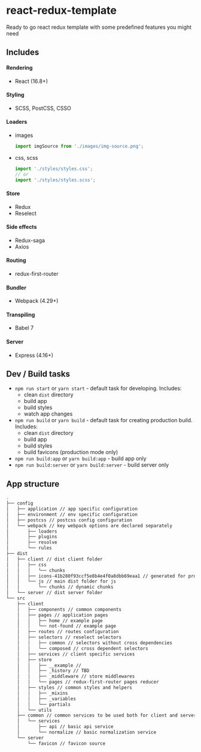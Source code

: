 # react-redux-template
Ready to go react redux template with some predefined features you might need
## Includes
#### Rendering
- React (16.8+)
#### Styling
- SCSS, PostCSS, CSSO
#### Loaders
- images
	```javascript
	import imgSource from './images/img-source.png';
	```
- css, scss
	```javascript
	import './styles/styles.css';
	// or
	import './styles/styles.scss';
	```
#### Store
- Redux
- Reselect
#### Side effects
- Redux-saga
- Axios
#### Routing
- redux-first-router
#### Bundler
- Webpack (4.29+)
#### Transpiling 
- Babel 7
#### Server
- Express (4.16+)

	
## Dev / Build tasks
- ```npm run start``` or ```yarn start``` - default task for developing. Includes:
	- clean ```dist``` directory
	- build app
	- build styles
	- watch app changes
- ```npm run build``` or ```yarn build``` - default task for creating production build. Includes:
	- clean ```dist``` directory
	- build app
	- build styles
	- build favicons (production mode only)
- ```npm run build:app``` or ```yarn build:app``` - build app only
- ```npm run build:server``` or ```yarn build:server``` - build server only

## App structure

```bash
.
├── config
│   ├── application // app specific configuration
│   ├── environment // env specific configuration
│   ├── postcss // postcss config configuration
│   └── webpack // key webpack options are declared separately
│       ├── loaders
│       ├── plugins
│       ├── resolve
│       └── rules
├── dist
│   ├── client // dist client folder
│   │   ├── css
│   │   │   └── chunks
│   │   ├── icons-41b280f93ccf5e8b4e4f0a8dbb69eaa1 // generated for production build
│   │   └── js // main dist folder for js
│   │       └── chunks // dynamic chunks
│   └── server // dist server folder
└── src
    ├── client
    │   ├── components // common components
    │   ├── pages // application pages
    │   │   ├── home // example page
    │   │   └── not-found // example page
    │   ├── routes // routes configuration
    │   ├── selectors // reselect selectors
    │   │   ├── common // selectors without cross dependencies
    │   │   └── composed // cross dependent selectors
    │   ├── services // client specific services
    │   ├── store
    │   │   ├── __example // 
    │   │   ├── _history // TBD
    │   │   ├── _middleware // store middlewares
    │   │   └── pages // redux-first-router pages reducer
    │   ├── styles // common styles and helpers
    │   │   ├── _mixins
    │   │   ├── _variables
    │   │   └── partials
    │   └── utils
    ├── common // common services to be used both for client and server sides
    │   └── services
    │       ├── api // basic api service
    │       └── normalize // basic normalization service
    └── server
        └── favicon // favicon source

```

